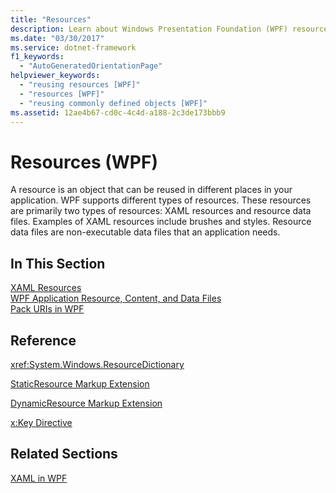 ```yaml
---
title: "Resources"
description: Learn about Windows Presentation Foundation (WPF) resources, which are objects that can be reused in different places in your applications.
ms.date: "03/30/2017"
ms.service: dotnet-framework
f1_keywords: 
  - "AutoGeneratedOrientationPage"
helpviewer_keywords: 
  - "reusing resources [WPF]"
  - "resources [WPF]"
  - "reusing commonly defined objects [WPF]"
ms.assetid: 12ae4b67-cd0c-4c4d-a188-2c3de173bbb9
---
```

# Resources (WPF)

A resource is an object that can be reused in different places in your application. WPF supports different types of resources. These resources are primarily two types of resources: XAML resources and resource data files. Examples of XAML resources include brushes and styles. Resource data files are non-executable data files that an application needs.  
  
## In This Section  

 [XAML Resources](/dotnet/desktop-wpf/fundamentals/xaml-resources-define)  
 [WPF Application Resource, Content, and Data Files](../app-development/wpf-application-resource-content-and-data-files.md)  
 [Pack URIs in WPF](../app-development/pack-uris-in-wpf.md)  
  
## Reference  

 <xref:System.Windows.ResourceDictionary>  
  
 [StaticResource Markup Extension](staticresource-markup-extension.md)  
  
 [DynamicResource Markup Extension](dynamicresource-markup-extension.md)  
  
 [x:Key Directive](../../xaml-services/xkey-directive.md)  
  
## Related Sections  

 [XAML in WPF](../xaml/index.md)
